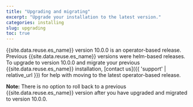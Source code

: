 ```yaml
---
title: "Upgrading and migrating"
excerpt: "Upgrade your installation to the latest version."
categories: installing
slug: upgrading
toc: true
---
```


{{site.data.reuse.es_name}} version 10.0.0 is an operator-based release. Previous {{site.data.reuse.es_name}} versions were helm-based releases. To upgrade to version 10.0.0 and migrate your previous {{site.data.reuse.es_name}} installation, [contact us]({{ 'support' | relative_url }}) for help with moving to the latest operator-based release.

**Note:** There is no option to roll back to a previous {{site.data.reuse.es_name}} version after you have upgraded and migrated to version 10.0.0.
